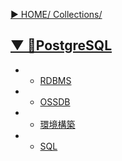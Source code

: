 [▶︎ HOME/ Collections/](https://gitpress.io/@sh16ma/collections)


## [▼ 🐘PostgreSQL](https://gitpress.io/c/postgresql/)
- - [RDBMS](pg_rdbms.md)
- - [OSSDB](db_oss_silver.md)
- - [環境構築](pg_postgresql.md)
- - [SQL](pg_sql.md)

